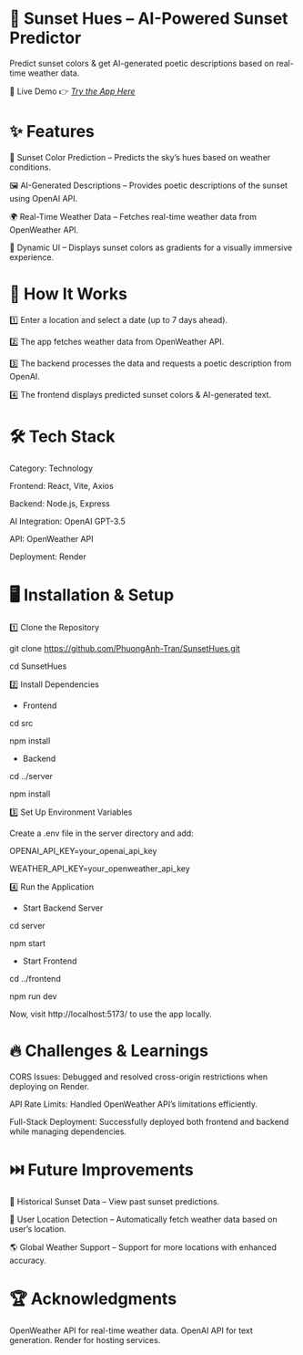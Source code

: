 # 🌅 Sunset Hues – AI-Powered Sunset Predictor
Predict sunset colors & get AI-generated poetic descriptions based on real-time weather data.

🚀 Live Demo
👉 *[Try the App Here](https://sunset-hues.onrender.com/)*

# ✨ Features
🔮 Sunset Color Prediction – Predicts the sky’s hues based on weather conditions.

🖼 AI-Generated Descriptions – Provides poetic descriptions of the sunset using OpenAI API.

🌍 Real-Time Weather Data – Fetches real-time weather data from OpenWeather API.

🎨 Dynamic UI – Displays sunset colors as gradients for a visually immersive experience.

# 🎯 How It Works
1️⃣ Enter a location and select a date (up to 7 days ahead).

2️⃣ The app fetches weather data from OpenWeather API.

3️⃣ The backend processes the data and requests a poetic description from OpenAI.

4️⃣ The frontend displays predicted sunset colors & AI-generated text.

# 🛠️ Tech Stack
Category: Technology

Frontend: React, Vite, Axios

Backend: Node.js, Express

AI Integration: OpenAI GPT-3.5

API: OpenWeather API

Deployment: Render

# 🖥️ Installation & Setup
1️⃣ Clone the Repository

git clone https://github.com/PhuongAnh-Tran/SunsetHues.git

cd SunsetHues

2️⃣ Install Dependencies

- Frontend

cd src

npm install

- Backend

cd ../server

npm install

3️⃣ Set Up Environment Variables

Create a .env file in the server directory and add:

OPENAI_API_KEY=your_openai_api_key

WEATHER_API_KEY=your_openweather_api_key

4️⃣ Run the Application

- Start Backend Server

cd server

npm start

- Start Frontend

cd ../frontend

npm run dev

Now, visit http://localhost:5173/ to use the app locally.

# 🔥 Challenges & Learnings

CORS Issues: Debugged and resolved cross-origin restrictions when deploying on Render.

API Rate Limits: Handled OpenWeather API’s limitations efficiently.

Full-Stack Deployment: Successfully deployed both frontend and backend while managing dependencies.

# ⏭️ Future Improvements

🌅 Historical Sunset Data – View past sunset predictions.

📍 User Location Detection – Automatically fetch weather data based on user’s location.

🌎 Global Weather Support – Support for more locations with enhanced accuracy.

# 🏆 Acknowledgments
OpenWeather API for real-time weather data.
OpenAI API for text generation.
Render for hosting services.
